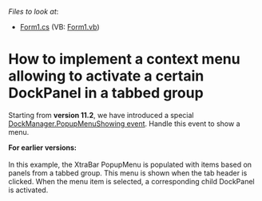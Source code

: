<!-- default file list -->
*Files to look at*:

* [Form1.cs](./CS/WindowsFormsApplication1/Form1.cs) (VB: [Form1.vb](./VB/WindowsFormsApplication1/Form1.vb))
<!-- default file list end -->
# How to implement a context menu allowing to activate a certain DockPanel in a tabbed group


<p>Starting from <strong>version 11.2</strong>, we have introduced a special <a href="http://documentation.devexpress.com/#WindowsForms/DevExpressXtraBarsDockingDockManager_PopupMenuShowingtopic"><u>DockManager.PopupMenuShowing event</u></a>. Handle this event to show a menu.  </p><p><strong>For earlier versions:<br />
</strong><br />
In this example, the XtraBar PopupMenu is populated with items based on panels from a tabbed group. This menu is shown when the tab header is clicked. When the menu item is selected, a corresponding child DockPanel is activated.</p>

<br/>



